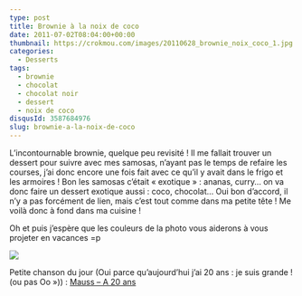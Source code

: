 ```yaml
---
type: post
title: Brownie à la noix de coco
date: 2011-07-02T08:04:00+00:00
thumbnail: https://crokmou.com/images/20110628_brownie_noix_coco_1.jpg
categories:
  - Desserts
tags:
  - brownie
  - chocolat
  - chocolat noir
  - dessert
  - noix de coco
disqusId: 3587684976
slug: brownie-a-la-noix-de-coco
---
```


L’incontournable brownie, quelque peu revisité ! Il me fallait trouver un dessert pour suivre avec mes samosas, n’ayant pas le temps de refaire les courses, j’ai donc encore une fois fait avec ce qu’il y avait dans le frigo et les armoires ! Bon les samosas c’était « exotique » : ananas, curry… on va donc faire un dessert exotique aussi : coco, chocolat… Oui bon d’accord, il n’y a pas forcément de lien, mais c’est tout comme dans ma petite tête ! Me voilà donc à fond dans ma cuisine !

Oh et puis j’espère que les couleurs de la photo vous aiderons à vous projeter en vacances =p
<a name="more"></a>

[![](http://3.bp.blogspot.com/-8WA7xppE79Q/TsFniFXm00I/AAAAAAAABIg/f9dg95jMOUc/s1600/Brownie+noix+de+coco.jpg)](http://3.bp.blogspot.com/-8WA7xppE79Q/TsFniFXm00I/AAAAAAAABIg/f9dg95jMOUc/s1600/Brownie+noix+de+coco.jpg)

Petite chanson du jour (Oui parce qu’aujourd’hui j’ai 20 ans : je suis grande ! (ou pas Oo »)) : [Mauss – A 20 ans](http://www.youtube.com/watch?v=MwuOnD75tGA)